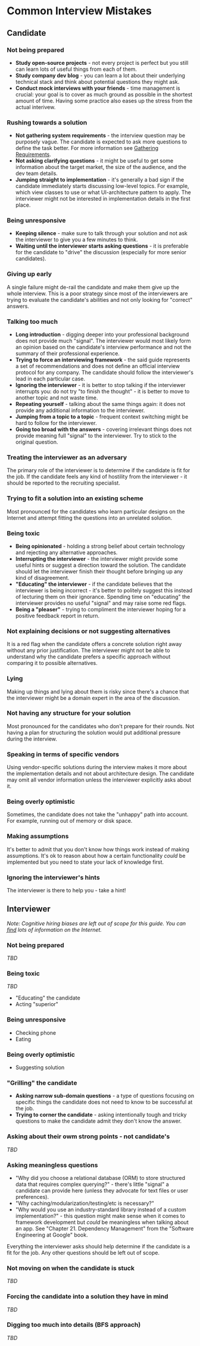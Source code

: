 # Common Interview Mistakes

## Candidate

### Not being prepared
- **Study open-source projects** - not every project is perfect but you still can learn lots of useful things from each of them.
- **Study company dev blog** - you can learn a lot about their underlying technical stack and think about potential questions they might ask.
- **Conduct mock interviews with your friends** - time management is crucial: your goal is to cover as much ground as possible in the shortest amount of time. Having some practice also eases up the stress from the actual interivew.

### Rushing towards a solution
- **Not gathering system requirements** - the interview question may be purposely vague. The candidate is expected to ask more questions to define the task better. For more information see [Gathering Requirements](https://github.com/weeeBox/mobile-system-design#gathering-requirements).
- **Not asking clarifying questions** - it might be useful to get some information about the target market, the size of the audience, and the dev team details.
- **Jumping straight to implementation** - it's generally a bad sign if the candidate immediately starts discussing low-level topics. For example, which view classes to use or what UI-architecture pattern to apply. The interviewer might not be interested in implementation details in the first place.

### Being unresponsive
- **Keeping silence** - make sure to talk through your solution and not ask the interviewer to give you a few minutes to think.
- **Waiting until the interviewer starts asking questions** - it is preferable for the candidate to "drive" the discussion (especially for more senior candidates).

### Giving up early
A single failure might de-rail the candidate and make them give up the whole interview. This is a poor strategy since most of the interviewers are trying to evaluate the candidate's abilities and not only looking for "correct" answers.

### Talking too much
- **Long introduction** - digging deeper into your professional background does not provide much "signal". The interviewer would most likely form an opinion based on the candidate's interview performance and not the summary of their professional experience.
- **Trying to force an interviewing framework** - the said guide represents a set of recommendations and does not define an official interview protocol for any company. The candidate should follow the interviewer's lead in each particular case.
- **Ignoring the interviewer** - it is better to stop talking if the interviewer interrupts you: do not try "to finish the thought" - it is better to move to another topic and not waste time.
- **Repeating yourself** - talking about the same things again: it does not provide any additional information to the interviewer.
- **Jumping from a topic to a topic** - frequent context switching might be hard to follow for the interviewer.
- **Going too broad with the answers** - covering irrelevant things does not provide meaning full "signal" to the interviewer. Try to stick to the original question.

### Treating the interviewer as an adversary
The primary role of the interviewer is to determine if the candidate is fit for the job. If the candidate feels any kind of hostility from the interviewer - it should be reported to the recruiting specialist.

### Trying to fit a solution into an existing scheme
Most pronounced for the candidates who learn particular designs on the Internet and attempt fitting the questions into an unrelated solution.

### Being toxic
- **Being opinionated** - holding a strong belief about certain technology and rejecting any alternative approaches.
- **Interrupting the interviewer** - the interviewer might provide some useful hints or suggest a direction toward the solution. The candidate should let the interviewer finish their thought before bringing up any kind of disagreement.
- **"Educating" the interviewer** - if the candidate believes that the interviewer is being incorrect - it's better to politely suggest this instead of lecturing them on their ignorance. Spending time on "educating" the interviewer provides no useful "signal" and may raise some red flags.
- **Being a "pleaser"** - trying to compliment the interviewer hoping for a positive feedback report in return.

### Not explaining decisions or not suggesting alternatives
It is a red flag when the candidate offers a concrete solution right away without any prior justification. The interviewer might not be able to understand why the candidate prefers a specific approach without comparing it to possible alternatives.

### Lying
Making up things and lying about them is risky since there's a chance that the interviewer might be a domain expert in the area of the discussion.

### Not having any structure for your solution
Most pronounced for the candidates who don't prepare for their rounds. Not having a plan for structuring the solution would put additional pressure during the interview.

### Speaking in terms of specific vendors
Using vendor-specific solutions during the interview makes it more about the implementation details and not about architecture design. The candidate may omit all vendor information unless the interviewer explicitly asks about it.

### Being overly optimistic
Sometimes, the candidate does not take the "unhappy" path into account. For example, running out of memory or disk space.

### Making assumptions
It's better to admit that you don't know how things work instead of making assumptions. It's ok to reason about how a certain functionality _could_ be implemented but you need to state your lack of knowledge first.

### Ignoring the interviewer's hints
The interviewer is there to help you - take a hint!

## Interviewer
_Note: Cognitive hiring biases are left out of scope for this guide. You can [find](https://blog.staffingadvisors.com/5-cognitive-biases-that-get-in-the-way-of-hiring) lots of information on the Internet._

### Not being prepared
_TBD_

### Being toxic
_TBD_
- "Educating" the candidate
- Acting "superior"

### Being unresponsive
- Checking phone
- Eating

### Being overly optimistic
- Suggesting solution

### "Grilling" the candidate
- **Asking narrow sub-domain questions** - a type of questions focusing on specific things the candidate does not need to know to be successful at the job.
- **Trying to corner the candidate** - asking intentionally tough and tricky questions to make the candidate admit they don't know the answer.

### Asking about their owm strong points - not candidate's
_TBD_

### Asking meaningless questions
- "Why did you choose a relational database (ORM) to store structured data that requires complex querying?" - there's little "signal" a candidate can provide here (unless they advocate for text files or user preferences).
- "Why caching/modularization/testing/etc is necessary?"
- "Why would you use an industry-standard library instead of a custom implementation?" - this question might make sense when it comes to framework development but _could_ be meaningless when talking about an app. See "Chapter 21. Dependency Management" from the "Software Engineering at Google" book.

Everything the interviewer asks should help determine if the candidate is a fit for the job. Any other questions should be left out of scope.

### Not moving on when the candidate is stuck
_TBD_

### Forcing the candidate into a solution they have in mind
_TBD_

### Digging too much into details (BFS approach)
_TBD_
